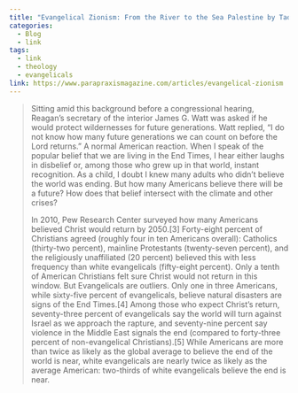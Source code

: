 ```yaml
---
title: "Evangelical Zionism: From the River to the Sea Palestine by Tad Delay"
categories:
  - Blog
  - link
tags:
  - link
  - theology
  - evangelicals
link: https://www.parapraxismagazine.com/articles/evangelical-zionism
---
```

<blockquote>
Sitting amid this background before a congressional hearing, Reagan’s secretary of the interior James G. Watt was asked if he would protect wildernesses for future generations. Watt replied, “I do not know how many future generations we can count on before the Lord returns.” A normal American reaction. When I speak of the popular belief that we are living in the End Times, I hear either laughs in disbelief or, among those who grew up in that world, instant recognition. As a child, I doubt I knew many adults who didn’t believe the world was ending. But how many Americans believe there will be a future? How does that belief intersect with the climate and other crises?

In 2010, Pew Research Center surveyed how many Americans believed Christ would return by 2050.[3] Forty-eight percent of Christians agreed (roughly four in ten Americans overall): Catholics (thirty-two percent), mainline Protestants (twenty-seven percent), and the religiously unaffiliated (20 percent) believed this with less frequency than white evangelicals (fifty-eight percent). Only a tenth of American Christians felt sure Christ would not return in this window. But Evangelicals are outliers. Only one in three Americans, while sixty-five percent of evangelicals, believe natural disasters are signs of the End Times.[4] Among those who expect Christ’s return, seventy-three percent of evangelicals say the world will turn against Israel as we approach the rapture, and seventy-nine percent say violence in the Middle East signals the end (compared to forty-three percent of non-evangelical Christians).[5] While Americans are more than twice as likely as the global average to believe the end of the world is near, white evangelicals are nearly twice as likely as the average American: two-thirds of white evangelicals believe the end is near.
</blockquote>